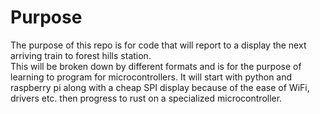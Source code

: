 # Purpose
The purpose of this repo is for code that will report to a display the next arriving train to forest hills station. <br>
This will be broken down by different formats and is for the purpose of learning to program for microcontrollers.
It will start with python and raspberry pi along with a cheap SPI display because of the ease of WiFi, drivers etc. then progress to rust on a specialized microcontroller.

